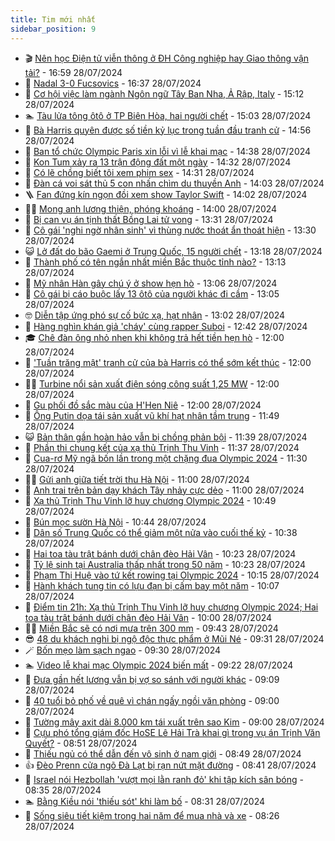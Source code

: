 ```yaml
---
title: Tim mới nhất
sidebar_position: 9
---
```


<!-- vnexpress-tin-moi-nhat:START -->
- 🎬 [Nên học Điện tử viễn thông ở ĐH Công nghiệp hay Giao thông vận tải?](https://vnexpress.net/nen-hoc-dien-tu-vien-thong-o-dh-cong-nghiep-hay-giao-thong-van-tai-4774967.html) - 16:59 28/07/2024
- 🐎 [Nadal 3-0 Fucsovics](https://vnexpress.net/nadal-3-0-fucsovics-4775007.html) - 16:37 28/07/2024
- 🦍 [Cơ hội việc làm ngành Ngôn ngữ Tây Ban Nha, Ả Rập, Italy](https://vnexpress.net/co-hoi-viec-lam-nganh-ngon-ngu-tay-ban-nha-a-rap-italy-4766411.html) - 15:12 28/07/2024
- 🏊 [Tàu lửa tông ôtô ở TP Biên Hòa, hai người chết](https://vnexpress.net/tau-lua-tong-oto-o-tp-bien-hoa-hai-nguoi-chet-4774992.html) - 15:03 28/07/2024
- 🎊 [Bà Harris quyên được số tiền kỷ lục trong tuần đầu tranh cử](https://vnexpress.net/ba-harris-quyen-duoc-so-tien-ky-luc-trong-tuan-dau-tranh-cu-4774983.html) - 14:56 28/07/2024
- 🎃 [Ban tổ chức Olympic Paris xin lỗi vì lễ khai mạc](https://vnexpress.net/ban-to-chuc-olympic-paris-xin-loi-vi-le-khai-mac-4774984.html) - 14:38 28/07/2024
- 🧰 [Kon Tum xảy ra 13 trận động đất một ngày](https://vnexpress.net/kon-tum-xay-ra-13-tran-dong-dat-mot-ngay-4774988.html) - 14:32 28/07/2024
- 🔭 [Có lẽ chồng biết tôi xem phim sex](https://vnexpress.net/co-le-chong-biet-toi-xem-phim-sex-4774497.html) - 14:31 28/07/2024
- 🫶 [Đàn cá voi sát thủ 5 con nhấn chìm du thuyền Anh](https://vnexpress.net/dan-ca-voi-sat-thu-5-con-nhan-chim-du-thuyen-anh-4774876.html) - 14:03 28/07/2024
- 🪜 [Fan đứng kín ngọn đồi xem show Taylor Swift](https://vnexpress.net/fan-dung-kin-ngon-doi-xem-show-taylor-swift-4774966.html) - 14:02 28/07/2024
- 👨‍🏫 [Mong anh lương thiện, phóng khoáng](https://vnexpress.net/mong-anh-luong-thien-phong-khoang-4774818.html) - 14:00 28/07/2024
- 🎊 [Bị can vụ án tịnh thất Bồng Lai tử vong](https://vnexpress.net/bi-can-vu-an-tinh-that-bong-lai-tu-vong-4774976.html) - 13:31 28/07/2024
- 🎊 [Cô gái &#39;nghi ngờ nhân sinh&#39; vì thùng nước thoát ẩn thoát hiện](https://vnexpress.net/co-gai-nghi-ngo-nhan-sinh-vi-thung-nuoc-thoat-an-thoat-hien-4774017.html) - 13:30 28/07/2024
- 😺 [Lở đất do bão Gaemi ở Trung Quốc, 15 người chết](https://vnexpress.net/lo-dat-do-bao-gaemi-o-trung-quoc-15-nguoi-chet-4774972.html) - 13:18 28/07/2024
- 🐘 [Thành phố có tên ngắn nhất miền Bắc thuộc tỉnh nào?](https://vnexpress.net/thanh-pho-co-ten-ngan-nhat-mien-bac-thuoc-tinh-nao-4774964.html) - 13:13 28/07/2024
- 🌁 [Mỹ nhân Hàn gây chú ý ở show hẹn hò](https://vnexpress.net/my-nhan-han-gay-chu-y-o-show-hen-ho-4774940.html) - 13:06 28/07/2024
- 🐲 [Cô gái bị cáo buộc lấy 13 ôtô của người khác đi cầm](https://vnexpress.net/co-gai-bi-cao-buoc-lay-13-oto-cua-nguoi-khac-di-cam-4774962.html) - 13:05 28/07/2024
- 🤓 [Diễn tập ứng phó sự cố bức xạ, hạt nhân](https://vnexpress.net/dien-tap-ung-pho-su-co-buc-xa-hat-nhan-4774947.html) - 13:02 28/07/2024
- 💪 [Hàng nghìn khán giả &#39;cháy&#39; cùng rapper Suboi](https://vnexpress.net/hang-nghin-khan-gia-chay-cung-rapper-suboi-4774897.html) - 12:42 28/07/2024
- 🎓 [Chê đàn ông nhỏ nhen khi không trả hết tiền hẹn hò](https://vnexpress.net/che-dan-ong-nho-nhen-khi-khong-tra-het-tien-hen-ho-4774959.html) - 12:00 28/07/2024
- 🫣 [&#39;Tuần trăng mật&#39; tranh cử của bà Harris có thể sớm kết thúc](https://vnexpress.net/tuan-trang-mat-tranh-cu-cua-ba-harris-co-the-som-ket-thuc-4774628.html) - 12:00 28/07/2024
- 🧑‍💻 [Turbine nổi sản xuất điện sóng công suất 1,25 MW](https://vnexpress.net/turbine-noi-san-xuat-dien-song-cong-suat-1-25-mw-4774596.html) - 12:00 28/07/2024
- 🐲 [Gu phối đồ sắc màu của H&#39;Hen Niê](https://vnexpress.net/gu-phoi-do-sac-mau-cua-h-hen-nie-4774510.html) - 12:00 28/07/2024
- 🌝 [Ông Putin dọa tái sản xuất vũ khí hạt nhân tầm trung](https://vnexpress.net/ong-putin-doa-tai-san-xuat-vu-khi-hat-nhan-tam-trung-4774954.html) - 11:49 28/07/2024
- 😺 [Bản thân gần hoàn hảo vẫn bị chồng phản bội](https://vnexpress.net/ban-than-gan-hoan-hao-van-bi-chong-phan-boi-4774921.html) - 11:39 28/07/2024
- 🐎 [Phần thi chung kết của xạ thủ Trịnh Thu Vinh](https://vnexpress.net/phan-thi-chung-ket-cua-xa-thu-trinh-thu-vinh-4774965.html) - 11:37 28/07/2024
- 🎡 [Cua-rơ Mỹ ngã bốn lần trong một chặng đua Olympic 2024](https://vnexpress.net/cua-ro-my-nga-bon-lan-trong-mot-chang-dua-olympic-2024-4774932.html) - 11:30 28/07/2024
- 👨‍🏫 [Gửi anh giữa tiết trời thu Hà Nội](https://vnexpress.net/gui-anh-giua-tiet-troi-thu-ha-noi-4774817.html) - 11:00 28/07/2024
- 🦆 [Anh trai trên bản dạy khách Tây nhảy cực dẻo](https://vnexpress.net/anh-trai-tren-ban-day-khach-tay-nhay-cuc-deo-4774427.html) - 11:00 28/07/2024
- 🚦 [Xạ thủ Trịnh Thu Vinh lỡ huy chương Olympic 2024](https://vnexpress.net/xa-thu-trinh-thu-vinh-lo-huy-chuong-olympic-2024-4774957.html) - 10:49 28/07/2024
- 💫 [Bún mọc sườn Hà Nội](https://vnexpress.net/bun-moc-suon-ha-noi-4774929.html) - 10:44 28/07/2024
- 🎉 [Dân số Trung Quốc có thể giảm một nửa vào cuối thế kỷ](https://vnexpress.net/dan-so-trung-quoc-co-the-giam-mot-nua-vao-cuoi-the-ky-4774951.html) - 10:38 28/07/2024
- 🌋 [Hai toa tàu trật bánh dưới chân đèo Hải Vân](https://vnexpress.net/hai-toa-tau-trat-banh-duoi-chan-deo-hai-van-4774952.html) - 10:23 28/07/2024
- 🤖 [Tỷ lệ sinh tại Australia thấp nhất trong 50 năm](https://vnexpress.net/ty-le-sinh-tai-australia-thap-nhat-trong-50-nam-4774941.html) - 10:23 28/07/2024
- 🦏 [Phạm Thị Huệ vào tứ kết rowing tại Olympic 2024](https://vnexpress.net/pham-thi-hue-vao-tu-ket-rowing-tai-olympic-2024-4774958.html) - 10:15 28/07/2024
- 🦩 [Hành khách tung tin có lựu đạn bị cấm bay một năm](https://vnexpress.net/hanh-khach-tung-tin-co-luu-dan-bi-cam-bay-mot-nam-4774934.html) - 10:07 28/07/2024
- 👺 [Điểm tin 21h: Xạ thủ Trịnh Thu Vinh lỡ huy chương Olympic 2024; Hai toa tàu trật bánh dưới chân đèo Hải Vân](https://vnexpress.net/diem-tin-21h-xa-thu-trinh-thu-vinh-lo-huy-chuong-olympic-2024-hai-toa-tau-trat-banh-duoi-chan-deo-hai-van-4774949.html) - 10:00 28/07/2024
- 🧑‍🏫 [Miền Bắc sẽ có nơi mưa trên 300 mm](https://vnexpress.net/mien-bac-se-co-noi-mua-tren-300-mm-4774933.html) - 09:43 28/07/2024
- 😎 [48 du khách nghi bị ngộ độc thực phẩm ở Mũi Né](https://vnexpress.net/48-du-khach-nghi-bi-ngo-doc-thuc-pham-o-mui-ne-4774936.html) - 09:31 28/07/2024
- 🪄 [Bốn mẹo làm sạch ngao](https://vnexpress.net/bon-meo-lam-sach-ngao-4774605.html) - 09:30 28/07/2024
- 🏊 [Video lễ khai mạc Olympic 2024 biến mất](https://vnexpress.net/video-le-khai-mac-olympic-2024-bien-mat-4774916.html) - 09:22 28/07/2024
- 💃 [Đưa gần hết lương vẫn bị vợ so sánh với người khác](https://vnexpress.net/dua-gan-het-luong-van-bi-vo-so-sanh-voi-nguoi-khac-4774920.html) - 09:09 28/07/2024
- 🦆 [40 tuổi bỏ phố về quê vì chán ngấy ngồi văn phòng](https://vnexpress.net/40-tuoi-bo-pho-ve-que-vi-chan-ngay-ngoi-van-phong-4774870.html) - 09:00 28/07/2024
- 🎊 [Tường mây axit dài 8.000 km tái xuất trên sao Kim](https://vnexpress.net/tuong-may-axit-dai-8-000-km-tai-xuat-tren-sao-kim-4774604.html) - 09:00 28/07/2024
- 👺 [Cựu phó tổng giám đốc HoSE Lê Hải Trà khai gì trong vụ án Trịnh Văn Quyết?](https://vnexpress.net/cuu-pho-tong-giam-doc-hose-le-hai-tra-khai-gi-trong-vu-an-trinh-van-quyet-4774902.html) - 08:51 28/07/2024
- 🎡 [Thiếu ngủ có thể dẫn đến vô sinh ở nam giới](https://vnexpress.net/thieu-ngu-co-the-dan-den-vo-sinh-o-nam-gioi-4774903.html) - 08:49 28/07/2024
- 👍 [Đèo Prenn cửa ngõ Đà Lạt bị rạn nứt mặt đường](https://vnexpress.net/deo-prenn-da-lat-4774912.html) - 08:41 28/07/2024
- 🐎 [Israel nói Hezbollah &#39;vượt mọi lằn ranh đỏ&#39; khi tập kích sân bóng](https://vnexpress.net/israel-noi-hezbollah-vuot-moi-lan-ranh-do-khi-tap-kich-san-bong-4774925.html) - 08:35 28/07/2024
- 🏊 [Bằng Kiều nói &#39;thiếu sót&#39; khi làm bố](https://vnexpress.net/bang-kieu-noi-thieu-sot-khi-lam-bo-4774853.html) - 08:31 28/07/2024
- 🦩 [Sống siêu tiết kiệm trong hai năm để mua nhà và xe](https://vnexpress.net/song-sieu-tiet-kiem-trong-hai-nam-de-mua-nha-va-xe-4774877.html) - 08:26 28/07/2024<!-- vnexpress-tin-moi-nhat:END -->
